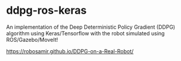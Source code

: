 # ddpg-ros-keras
An implementation of the Deep Deterministic Policy Gradient (DDPG) algorithm using Keras/Tensorflow with the robot simulated using ROS/Gazebo/MoveIt!

https://robosamir.github.io/DDPG-on-a-Real-Robot/
